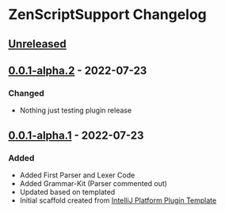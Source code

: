 <!-- Keep a Changelog guide -> https://keepachangelog.com -->

# ZenScriptSupport Changelog

## [Unreleased]

## [0.0.1-alpha.2] - 2022-07-23
### Changed
* Nothing just testing plugin release

## [0.0.1-alpha.1] - 2022-07-23
### Added
* Added First Parser and Lexer Code
* Added Grammar-Kit (Parser commented out)
* Updated based on templated
* Initial scaffold created from [IntelliJ Platform Plugin Template](https://github.com/JetBrains/intellij-platform-plugin-template)

[Unreleased]: https://github.com/EraTiem-Network/ZenScriptSupport/compare/v0.0.1-alpha.2...HEAD
[0.0.1-alpha.2]: https://github.com/EraTiem-Network/ZenScriptSupport/compare/v0.0.1-alpha.1...v0.0.1-alpha.2
[0.0.1-alpha.1]: https://github.com/EraTiem-Network/ZenScriptSupport/releases/tag/v0.0.1-alpha.1